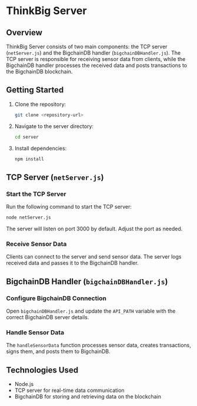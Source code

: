 # ThinkBig Server

## Overview

ThinkBig Server consists of two main components: the TCP server (`netServer.js`) and the BigchainDB handler (`bigchainDBHandler.js`). The TCP server is responsible for receiving sensor data from clients, while the BigchainDB handler processes the received data and posts transactions to the BigchainDB blockchain.

## Getting Started

1. Clone the repository:

   ```bash
   git clone <repository-url>
   ```

2. Navigate to the server directory:

   ```bash
   cd server
   ```

3. Install dependencies:

   ```bash
   npm install
   ```

## TCP Server (`netServer.js`)

### Start the TCP Server

Run the following command to start the TCP server:

```bash
node netServer.js
```

The server will listen on port 3000 by default. Adjust the port as needed.

### Receive Sensor Data

Clients can connect to the server and send sensor data. The server logs received data and passes it to the BigchainDB handler.

## BigchainDB Handler (`bigchainDBHandler.js`)

### Configure BigchainDB Connection

Open `bigchainDBHandler.js` and update the `API_PATH` variable with the correct BigchainDB server details.

### Handle Sensor Data

The `handleSensorData` function processes sensor data, creates transactions, signs them, and posts them to BigchainDB.

## Technologies Used

- Node.js
- TCP server for real-time data communication
- BigchainDB for storing and retrieving data on the blockchain
